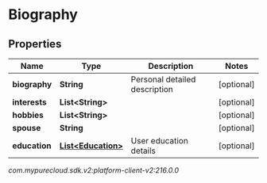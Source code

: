 # Biography


## Properties

| Name | Type | Description | Notes |
| ------------ | ------------- | ------------- | ------------- |
| **biography** | **String** | Personal detailed description |  [optional] |
| **interests** | **List&lt;String&gt;** |  |  [optional] |
| **hobbies** | **List&lt;String&gt;** |  |  [optional] |
| **spouse** | **String** |  |  [optional] |
| **education** | [**List&lt;Education&gt;**](Education) | User education details |  [optional] |




_com.mypurecloud.sdk.v2:platform-client-v2:216.0.0_
